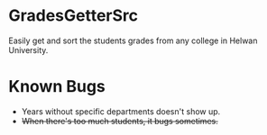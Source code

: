 # GradesGetterSrc
Easily get and sort the students grades from any college in Helwan University.

# Known Bugs
<ul>
<li>Years without specific departments doesn't show up.</li>
<li><del>When there's too much students, it bugs sometimes.</del></li>
</ul>
